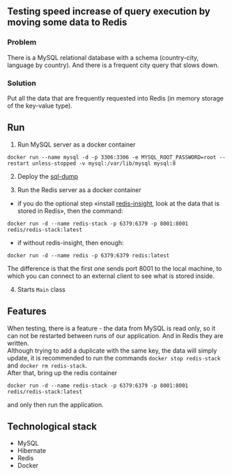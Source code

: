 ## Testing speed increase of query execution by moving some data to Redis

### Problem

There is a MySQL relational database with a schema (country-city, language by country). And there is a frequent city query that slows down.

### Solution

Put all the data that are frequently requested into Redis (in memory storage of the key-value type).

## Run

1. Run MySQL server as a docker container  
```
docker run --name mysql -d -p 3306:3306 -e MYSQL_ROOT_PASSWORD=root --restart unless-stopped -v mysql:/var/lib/mysql mysql:8
```  


2. Deploy the [sql-dump](src/main/resources/sql-dump/dump-hibernate-final.sql)


3.  Run the Redis server as a docker container
  - if you do the optional step «install [redis-insight](https://redis.com/redis-enterprise/redis-insight/), look at the data that is stored in Redis», then the command:  
  ```
  docker run -d --name redis-stack -p 6379:6379 -p 8001:8001 redis/redis-stack:latest
  ```
  - if without redis-insight, then enough:  
  ```
  docker run -d --name redis -p 6379:6379 redis:latest
  ```  


The difference is that the first one sends port 8001 to the local machine, to which you can connect to an external client to see what is stored inside.  


4.  Starts `Main` class

## Features

When testing, there is a feature - the data from MySQL is read only, so it can not be restarted between runs of our application. And in Redis they are written.  
Although trying to add a duplicate with the same key, the data will simply update, it is recommended to run the commands `docker stop redis-stack` and `docker rm redis-stack`.  
After that, bring up the redis container 
```
docker run -d --name redis-stack -p 6379:6379 -p 8001:8001 redis/redis-stack:latest
``` 
and only then run the application.

## Technological stack

- MySQL
- Hibernate
- Redis
- Docker